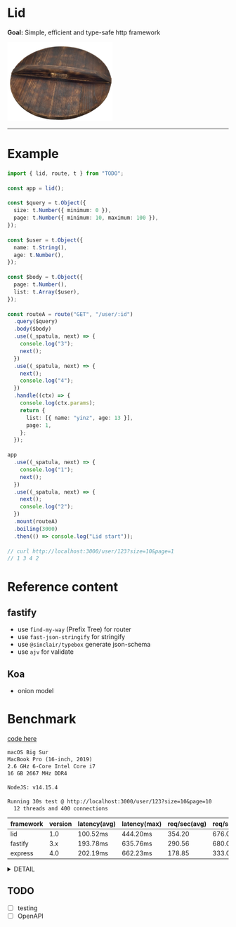 # Lid

**Goal:** Simple, efficient and type-safe http framework

<img style="text-align:center" src="./logo.png" width="240">

---

# Example

```ts
import { lid, route, t } from "TODO";

const app = lid();

const $query = t.Object({
  size: t.Number({ minimum: 0 }),
  page: t.Number({ minimum: 10, maximum: 100 }),
});

const $user = t.Object({
  name: t.String(),
  age: t.Number(),
});

const $body = t.Object({
  page: t.Number(),
  list: t.Array($user),
});

const routeA = route("GET", "/user/:id")
  .query($query)
  .body($body)
  .use((_spatula, next) => {
    console.log("3");
    next();
  })
  .use((_spatula, next) => {
    next();
    console.log("4");
  })
  .handle((ctx) => {
    console.log(ctx.params);
    return {
      list: [{ name: "yinz", age: 13 }],
      page: 1,
    };
  });

app
  .use((_spatula, next) => {
    console.log("1");
    next();
  })
  .use((_spatula, next) => {
    next();
    console.log("2");
  })
  .mount(routeA)
  .boiling(3000)
  .then(() => console.log("Lid start"));

// curl http://localhost:3000/user/123?size=10&page=1
// 1 3 4 2
```

# Reference content

## fastify

- use `find-my-way` (Prefix Tree) for router
- use `fast-json-stringify` for stringify
- use `@sinclair/typebox` generate json-schema
- use `ajv` for validate

## Koa

- onion model

# Benchmark

[code here](./src/benchmark)

```
macOS Big Sur
MacBook Pro (16-inch, 2019)
2.6 GHz 6-Core Intel Core i7
16 GB 2667 MHz DDR4

NodeJS: v14.15.4

Running 30s test @ http://localhost:3000/user/123?size=10&page=10
  12 threads and 400 connections
```

| framework | version | latency(avg) | latency(max) | req/sec(avg) | req/sec(max) |
| --------- | ------- | ------------ | ------------ | ------------ | ------------ |
| lid       | 1.0     | 100.52ms     | 444.20ms     | 354.20       | 676.00       |
| fastify   | 3.x     | 193.78ms     | 635.76ms     | 290.56       | 680.00       |
| express   | 4.0     | 202.19ms     | 662.23ms     | 178.85       | 333.00       |

<details>
<summary>DETAIL</summary>

lid

```
Running 30s test @ http://localhost:3000/user/123?size=10&page=10
  12 threads and 400 connections
  Thread Stats   Avg      Stdev     Max   +/- Stdev
    Latency   100.52ms   53.98ms 444.20ms   91.73%
    Req/Sec   354.20    120.43   676.00     68.13%
  123112 requests in 30.11s, 23.36MB read
  Socket errors: connect 0, read 686, write 0, timeout 0
Requests/sec:   4089.36
Transfer/sec:    794.71KB
```

fastify

```
Running 30s test @ http://localhost:3002/user/123?size=10&page=10
  12 threads and 400 connections
  Thread Stats   Avg      Stdev     Max   +/- Stdev
    Latency   193.78ms  160.51ms 635.76ms   78.30%
    Req/Sec   290.56    190.96   680.00     54.32%
  69357 requests in 30.08s, 14.15MB read
  Socket errors: connect 0, read 574, write 3, timeout 0
Requests/sec:   2305.56
Transfer/sec:    481.83KB
```

express

```
Running 30s test @ http://localhost:3001/user/123?size=10&page=10
  12 threads and 400 connections
  Thread Stats   Avg      Stdev     Max   +/- Stdev
    Latency   202.19ms   86.54ms 662.23ms   82.66%
    Req/Sec   178.85     81.13   333.00     62.46%
  59537 requests in 30.09s, 15.84MB read
  Socket errors: connect 0, read 580, write 0, timeout 0
Requests/sec:   1978.71
Transfer/sec:    539.12KB
```

</details>



## TODO

- [ ] testing
- [ ] OpenAPI